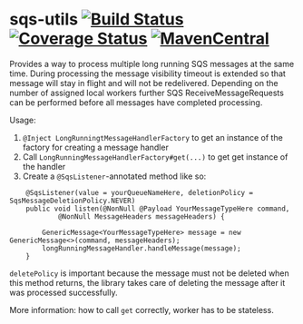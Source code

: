 # sqs-utils [![Build Status](https://travis-ci.org/Mercateo/sqs-utils.svg?branch=master)](https://travis-ci.org/Mercateo/sqs-utils) [![Coverage Status](https://coveralls.io/repos/github/Mercateo/sqs-utils/badge.svg)](https://coveralls.io/github/Mercateo/sqs-utils?branch=master) [![MavenCentral](https://img.shields.io/maven-central/v/com.mercateo.sqs/sqs-utils.svg)](http://search.maven.org/#search%7Cgav%7C1%7Cg%3A%22com.mercateo.sqs%22%20AND%20a%3A%22sqs-utils%22)


Provides a way to process multiple long running SQS messages at the same time. During processing the message visibility timeout is extended so that message will stay in flight and will not be redelivered. Depending on the number of assigned local workers further SQS ReceiveMessageRequests can be performed before all messages have completed processing. 

Usage:
1. `@Inject LongRunningtMessageHandlerFactory` to get an instance of the factory for creating a message handler
2. Call `LongRunningMessageHandlerFactory#get(...)` to get get instance of the handler
3. Create a `@SqsListener`-annotated method like so:
```
    @SqsListener(value = yourQueueNameHere, deletionPolicy = SqsMessageDeletionPolicy.NEVER)
    public void listen(@NonNull @Payload YourMessageTypeHere command,
            @NonNull MessageHeaders messageHeaders) {

        GenericMessage<YourMessageTypeHere> message = new GenericMessage<>(command, messageHeaders);
        longRunningMessageHandler.handleMessage(message);
    }
```
`deletePolicy` is important because the message must not be deleted when this method returns, the library takes care of deleting the message after it was processed successfully. 

More information: how to call `get` correctly, worker has to be stateless. 